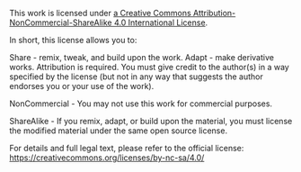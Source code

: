 This work is licensed under [a Creative Commons Attribution-NonCommercial-ShareAlike 4.0 International License](https://creativecommons.org/licenses/by-nc-sa/4.0/).

In short, this license allows you to:

Share - remix, tweak, and build upon the work.
Adapt - make derivative works.
Attribution is required. You must give credit to the author(s) in a way specified by the license (but not in any way that suggests the author endorses you or your use of the work).

NonCommercial - You may not use this work for commercial purposes.

ShareAlike - If you remix, adapt, or build upon the material, you must license the modified material under the same open source license.

For details and full legal text, please refer to the official license: https://creativecommons.org/licenses/by-nc-sa/4.0/